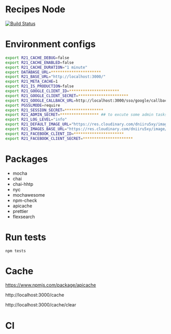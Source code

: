 # Recipes Node

[![Build Status](https://travis-ci.com/andrescanavesi/recetas-node-back.svg?branch=master)](https://travis-ci.com/andrescanavesi/recetas-node-back)

# Environment configs

```bash
export R21_CACHE_DEBUG=false
export R21_CACHE_ENABLED=false
export R21_CACHE_DURATION="1 minute"
export DATABASE_URL=**********************
export R21_BASE_URL="http://localhost:3000/"
export R21_META_CACHE=1
export R21_IS_PRODUCTION=false
export R21_GOOGLE_CLIENT_ID=**********************
export R21_GOOGLE_CLIENT_SECRET=**********************
export R21_GOOGLE_CALLBACK_URL=http://localhost:3000/sso/google/callback
export PGSSLMODE=require
export R21_SESSION_SECRET=*****************
export R21_ADMIN_SECRET=***************** ## to excute some admin tasks
export R21_LOG_LEVEL="info"
export R21_DEFAULT_IMAGE_URL="https://res.cloudinary.com/dniiru5xy/image/upload/c_scale,w_900/v1564258209/recipes21/default.jpg"
export R21_IMAGES_BASE_URL="https://res.cloudinary.com/dniiru5xy/image/upload/c_scale,w_900/v1564258209/recipes21/"
export R21_FACEBOOK_CLIENT_ID=**********************
export R21_FACEBOOK_CLIENT_SECRET=**********************
```

# Packages

-   mocha
-   chai
-   chai-hhtp
-   nyc
-   mochawesome
-   npm-check
-   apicache
-   prettier
-   flexsearch

# Run tests

`npm tests`

# Cache

https://www.npmjs.com/package/apicache

http://localhost:3000/cache

http://localhost:3000/cache/clear

# CI
